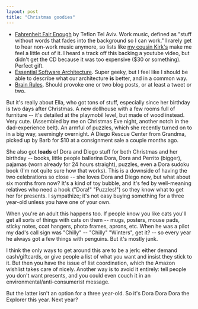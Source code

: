 ```yaml
---
layout: post
title: "Christmas goodies"
---
```




<ul>
  <li><a href="http://www.amazon.com/Fahrenheit-Fair-Enough-Telefon-Aviv/dp/B00005RTBV">Fahrenheit
  Fair Enough</a> by Teflon Tel Aviv. Work music, defined as
  "stuff without words that fades into the background so I can
  work." I rarely get to hear non-work music anymore, so lists
  like <a href="http://blog.kirkwinters.com/2009/12/2009-music-review.html">my
  cousin Kirk's</a> make me feel a little out of it. I heard a
  track off this backing a youtube video, but didn't get the CD
  because it was too expensive ($30 or something). Perfect
  gift.</li>

  <li><a href="http://www.amazon.com/Essential-Software-Architecture-Ian-Gorton/dp/3540287132/">Essential
  Software Architecture</a>. Super geeky, but I feel like I
  should be able to describe what our architecture <b>is</b>
  better, and in a common way.</li>
  <li><a href="http://www.amazon.com/Brain-Rules-Principles-Surviving-Thriving/dp/0979777747/">Brain
  Rules</a>. Should provoke one or two blog posts, or at least a
  tweet or two.</li>
</ul>

<p>But it's really about Ella, who got tons of stuff, especially
since her birthday is two days after Christmas. A new dollhouse
with a few rooms full of furniture -- it's detailed at the
playmobil level, but made of wood instead. Very cute. (Assembled
by me on Christmas Eve night, another notch in the dad-experience
belt). An armful of puzzles, which she recently turned on to in a
big way, seemingly overnight. A Diego Rescue Center from Grandma,
picked up by Barb for $10 at a consignment sale a couple months
ago.</p>

<p>She also got <b>loads</b> of Dora and Diego stuff for both
Christmas and her birthday -- books, little people ballerina
Dora, Dora and Perrito (bigger), pajamas (worn already for 24
hours straight), puzzles, even a Dora sudoku book (I'm not quite
sure how that works). This is a downside of having the two
celebrations so close -- she loves Dora and Diego now, but what
about six months from now?  It's a kind of toy bubble, and it's
fed by well-meaning relatives who need a hook ("Dora!"
"Puzzles!") so they know what to get her for presents. I
sympathize; it's not easy buying something for a three year-old
unless you have one of your own.</p>

<p>When you're an adult this happens too. If people know you like
cats you'll get all sorts of things with cats on them -- mugs,
posters, mouse pads, sticky notes, coat hangers, photo frames,
aprons, etc. When he was a pilot my dad's call sign was "Chilly"
-- "Chilly" "Winters", get it? -- so every year he always got a
few things with penguins. But it's mostly junk.</p>

<p>I think the only ways to get around this are to be a jerk:
either demand cash/giftcards, or give people a list of what you
want and insist they stick to it. But then you have the issue of
list coordination, which the Amazon wishlist takes care of
nicely. Another way is to avoid it entirely: tell people you
don't want presents, and you could even couch it in an
environmental/anti-consumerist message.</p>

<p>But the latter isn't an option for a three year-old. So it's
Dora Dora Dora the Explorer this year. Next year?</p>




